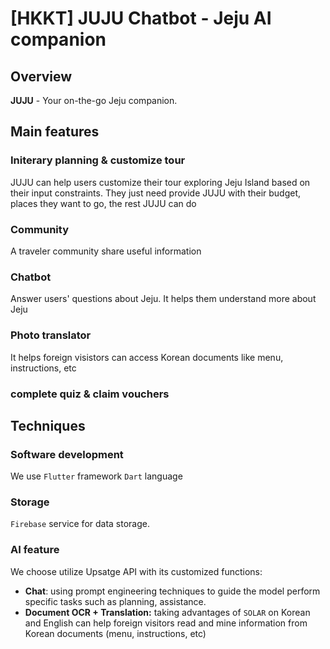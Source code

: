 # [HKKT] JUJU Chatbot - Jeju AI companion
## Overview

**JUJU** - Your on-the-go Jeju companion.

## Main features
### Initerary planning & customize tour
JUJU can help users customize their tour exploring Jeju Island based on their input constraints. They just need provide JUJU with their budget, places they want to go, the rest JUJU can do
### Community
A traveler community share useful information 
### Chatbot
Answer users' questions about Jeju. It helps them understand more about Jeju
### Photo translator
It helps foreign visistors can access Korean documents like menu, instructions, etc
### complete quiz & claim vouchers

## Techniques
### Software development
We use `Flutter` framework `Dart` language

### Storage
`Firebase` service for data storage.

### AI feature
We choose utilize Upsatge API with its customized functions:
  * **Chat**: using prompt engineering techniques to guide the model perform specific tasks such as planning, assistance.
  * **Document OCR + Translation:** taking advantages of `SOLAR` on Korean and English can help foreign visitors read and mine information from Korean documents (menu, instructions, etc)


